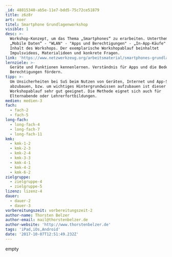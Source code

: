 ```yaml
---
_id: 48815340-ab5e-11e7-bdd5-75c72ce51879
title: z6z8r
art: noer
titel: Smartphone Grundlagenworkshop
visible: 1
desc: >-
  Workshop-Konzept, um das Thema „Smartphones“ zu erarbeiten. Unterthemen wie
  „Mobile Daten“ - "WLAN" - "Apps und Berechtigungen" - „In-App-Käufe" sind
  Inhalt des Workshops. Der exemplarische Workshopablauf beinhaltet
  Impulsvideos, Materialideen und konkrete Fragen.
link: 'https://www.netzwerkzeug.org/arbeitsmaterial/smartphones-grundlagenworkshop/'
lernziele: >-
  Geräte und Funktionen kennenlernen. Verständnis für Apps und die Bedeutung der
  Berechtigungen fördern.
tipp: >-
  Um Unsicherheiten bei SuS beim Nutzen von Geräten, Internet und App-Stores
  abzubauen, bzw. um wichtiges Hintergrundwissen aufzubauen ist dieser
  Workshopablauf sehr gut geeignet. Die Methode eignet sich auch für
  Elternabende oder Lehrerfortbildungen.
medien: medien-3
fach:
  - fach-2
  - fach-5
long-fach:
  - long-fach-4
  - long-fach-7
  - long-fach-11
kmk:
  - kmk-1-2
  - kmk-2-3
  - kmk-2-4
  - kmk-3-3
  - kmk-4-1
  - kmk-4-2
  - kmk-6-2
zielgruppe:
  - zielgruppe-4
  - zielgruppe-5
lizenz: lizenz-4
dauer:
  - dauer-2
  - dauer-3
vorbereitungszeit: vorbereitungszeit-2
author-name: Thorsten Belzer
author-email: mail@thorstenbelzer.de
author-website: 'http://www.thorstenbelzer.de'
tags: 'iPad,iOs,Android'
date: '2017-10-07T12:51:49.232Z'
---
```

empty
